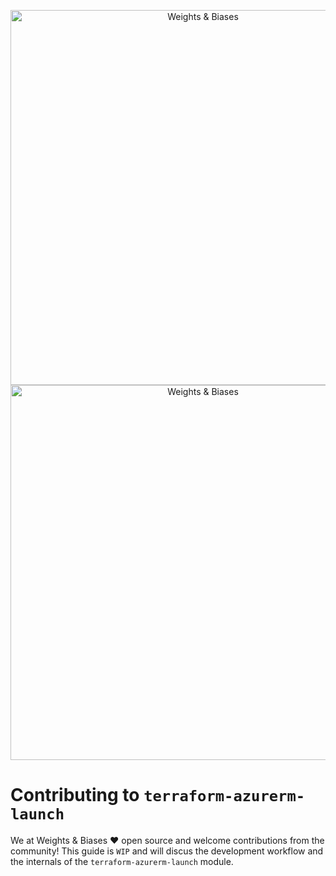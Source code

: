 <p align="center">
  <img src=".github/wb-logo-lightbg.png#gh-light-mode-only" width="600" alt="Weights & Biases"/>
  <img src=".github/wb-logo-darkbg.png#gh-dark-mode-only" width="600" alt="Weights & Biases"/>
</p>

# Contributing to `terraform-azurerm-launch`

We at Weights & Biases ❤️ open source and welcome contributions from the community!
This guide is `WIP` and will discus the development workflow and the internals of the `terraform-azurerm-launch` module.
